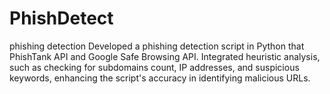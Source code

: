 # PhishDetect
phishing detection
Developed a phishing detection script in Python that PhishTank API and Google Safe Browsing API.
Integrated heuristic analysis, such as checking for subdomains count, IP addresses, and suspicious keywords, enhancing the script's accuracy in identifying malicious URLs.
